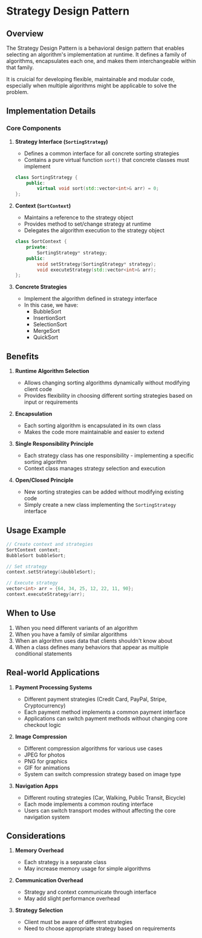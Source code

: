 # Strategy Design Pattern

## Overview
The Strategy Design Pattern is a behavioral design pattern that enables selecting an algorithm's implementation at runtime. It defines a family of algorithms, encapsulates each one, and makes them interchangeable within that family.

It is cruicial for developing flexible, maintainable and modular code, especially when multiple algorithms might be applicable to solve the problem.

## Implementation Details

### Core Components

1. **Strategy Interface (`SortingStrategy`)**
   - Defines a common interface for all concrete sorting strategies
   - Contains a pure virtual function `sort()` that concrete classes must implement
   ```cpp
   class SortingStrategy {
       public:
           virtual void sort(std::vector<int>& arr) = 0;
   };
   ```

2. **Context (`SortContext`)**
   - Maintains a reference to the strategy object
   - Provides method to set/change strategy at runtime
   - Delegates the algorithm execution to the strategy object
   ```cpp
   class SortContext {
       private:
           SortingStrategy* strategy;
       public:
           void setStrategy(SortingStrategy* strategy);
           void executeStrategy(std::vector<int>& arr);
   };
   ```

3. **Concrete Strategies**
   - Implement the algorithm defined in strategy interface
   - In this case, we have:
     - BubbleSort
     - InsertionSort
     - SelectionSort
     - MergeSort
     - QuickSort

## Benefits

1. **Runtime Algorithm Selection**
   - Allows changing sorting algorithms dynamically without modifying client code
   - Provides flexibility in choosing different sorting strategies based on input or requirements

2. **Encapsulation**
   - Each sorting algorithm is encapsulated in its own class
   - Makes the code more maintainable and easier to extend

3. **Single Responsibility Principle**
   - Each strategy class has one responsibility - implementing a specific sorting algorithm
   - Context class manages strategy selection and execution

4. **Open/Closed Principle**
   - New sorting strategies can be added without modifying existing code
   - Simply create a new class implementing the `SortingStrategy` interface

## Usage Example

```cpp
// Create context and strategies
SortContext context;
BubbleSort bubbleSort;

// Set strategy
context.setStrategy(&bubbleSort);

// Execute strategy
vector<int> arr = {64, 34, 25, 12, 22, 11, 90};
context.executeStrategy(arr);
```

## When to Use

1. When you need different variants of an algorithm
2. When you have a family of similar algorithms
3. When an algorithm uses data that clients shouldn't know about
4. When a class defines many behaviors that appear as multiple conditional statements

## Real-world Applications

1. **Payment Processing Systems**
   - Different payment strategies (Credit Card, PayPal, Stripe, Cryptocurrency)
   - Each payment method implements a common payment interface
   - Applications can switch payment methods without changing core checkout logic

2. **Image Compression**
   - Different compression algorithms for various use cases
   - JPEG for photos
   - PNG for graphics
   - GIF for animations
   - System can switch compression strategy based on image type

3. **Navigation Apps**
   - Different routing strategies (Car, Walking, Public Transit, Bicycle)
   - Each mode implements a common routing interface
   - Users can switch transport modes without affecting the core navigation system


## Considerations

1. **Memory Overhead**
   - Each strategy is a separate class
   - May increase memory usage for simple algorithms

2. **Communication Overhead**
   - Strategy and context communicate through interface
   - May add slight performance overhead

3. **Strategy Selection**
   - Client must be aware of different strategies
   - Need to choose appropriate strategy based on requirements